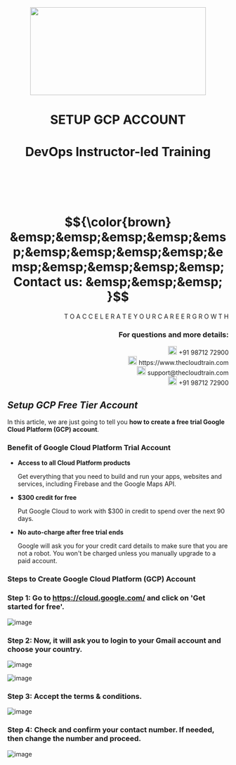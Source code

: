 <div align="center">
<img src=https://static.wixstatic.com/media/1c706c_a5df0ad56f894928bf858a74ba744b32~mv2.png/v1/fit/w_2500,h_1330,al_c/1c706c_a5df0ad56f894928bf858a74ba744b32~mv2.png width="400" height="200">
 </div>

# <div align="center"> SETUP GCP ACCOUNT </p>

# <div align="center"> DevOps Instructor-led Training </div>

<br />

<br />

<br />

<br />

# $${\color{brown} &emsp;&emsp;&emsp;&emsp;&emsp;&emsp;&emsp;&emsp;&emsp;&emsp;&emsp;&emsp;&emsp;&emsp; Contact us: &emsp;&emsp;&emsp; }$$

<div align="right"> T O A C C E L E R A T E Y O U R C A R E E R G R O W T H </div>

### <div align="right"> For questions and more details: </div>

<div align="right"> <img src=https://w7.pngwing.com/pngs/759/922/png-transparent-telephone-logo-iphone-telephone-call-smartphone-phone-electronics-text-trademark-thumbnail.png width="20" height="20"> +91 98712 72900 </div>

<div align="right"> <img src=https://pbs.twimg.com/profile_images/1450734615946219520/jmBHQRRa_400x400.jpg width="20" height="20"> https://www.thecloudtrain.com </div>

<div align="right"> <img src=https://icons.iconarchive.com/icons/martz90/circle/512/email-icon.png width="20" height="20"> support@thecloudtrain.com </div>

<div align="right"> <img src=https://png.pngtree.com/png-vector/20221018/ourmid/pngtree-whatsapp-icon-png-image_6315990.png width="20" height="20"> +91 98712 72900 </div>

## _Setup GCP Free Tier Account_

In this article, we are just going to tell you **how to create a free trial Google Cloud Platform (GCP) account**.

### Benefit of Google Cloud Platform Trial Account

* **Access to all Cloud Platform products**

  Get everything that you need to build and run your apps, websites and services, including Firebase and the Google Maps API.

* **$300 credit for free**

  Put Google Cloud to work with $300 in credit to spend over the next 90 days.

* **No auto-charge after free trial ends**

  Google will ask you for your credit card details to make sure that you are not a robot. You won't be charged unless you manually upgrade to a paid account.

### Steps to Create Google Cloud Platform (GCP) Account

### Step 1: Go to https://cloud.google.com/ and click on 'Get started for free'.

![image](https://user-images.githubusercontent.com/37858762/236847200-ee6407b7-f168-43a9-8c1e-0e2e2119f875.png)

### Step 2: Now, it will ask you to login to your Gmail account and choose your country.

![image](https://user-images.githubusercontent.com/37858762/236847232-89333eec-8816-48e6-8e36-35247032dcea.png)

![image](https://user-images.githubusercontent.com/37858762/236848516-a5bde166-c168-473a-bfde-e6f816eb3dbd.png)

### Step 3: Accept the terms & conditions.

![image](https://user-images.githubusercontent.com/37858762/236848531-33c8b637-a8f2-46d7-af47-6134244dd764.png)

### Step 4: Check and confirm your contact number. If needed, then change the number and proceed.

![image](https://user-images.githubusercontent.com/37858762/236849361-722caaf4-ecf7-49fd-8d72-a6960f576175.png)

